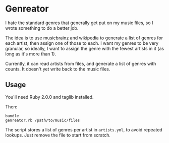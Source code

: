 # Genreator

I hate the standard genres that generally get put on my music files, so I wrote something to do a better job.

The idea is to use musicbrainz and wikipedia to generate a list of genres for each artist, then assign one of those to each. I want my genres to be very granular, so ideally, I want to assign the genre with the fewest artists in it (as long as it's more than 1).

Currently, it can read artists from files, and generate a list of genres with counts. It doesn't yet write back to the music files.

## Usage

You'll need Ruby 2.0.0 and taglib installed.

Then:

```
bundle
genreator.rb /path/to/music/files
```

The script stores a list of genres per artist in `artists.yml`, to avoid repeated lookups. Just remove the file to start from scratch.